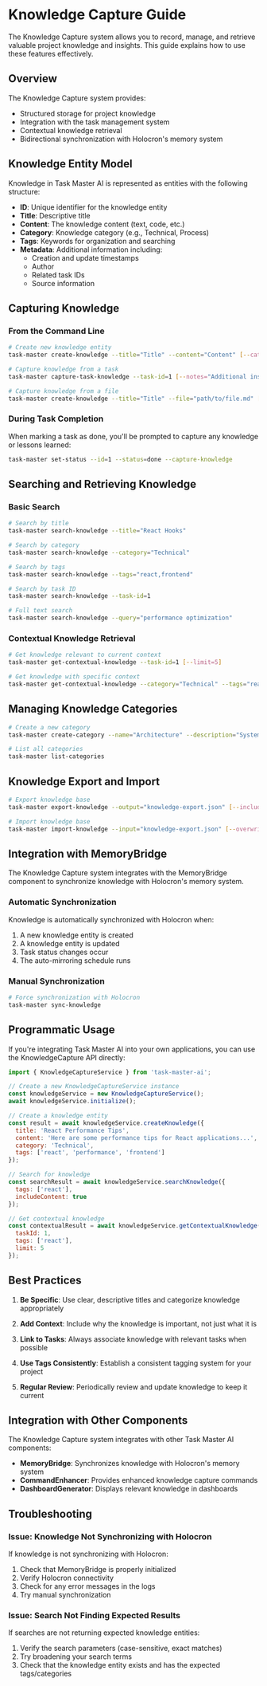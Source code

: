 # Knowledge Capture Guide

The Knowledge Capture system allows you to record, manage, and retrieve valuable project knowledge and insights. This guide explains how to use these features effectively.

## Overview

The Knowledge Capture system provides:

- Structured storage for project knowledge
- Integration with the task management system
- Contextual knowledge retrieval
- Bidirectional synchronization with Holocron's memory system

## Knowledge Entity Model

Knowledge in Task Master AI is represented as entities with the following structure:

- **ID**: Unique identifier for the knowledge entity
- **Title**: Descriptive title
- **Content**: The knowledge content (text, code, etc.)
- **Category**: Knowledge category (e.g., Technical, Process)
- **Tags**: Keywords for organization and searching
- **Metadata**: Additional information including:
  - Creation and update timestamps
  - Author
  - Related task IDs
  - Source information

## Capturing Knowledge

### From the Command Line

```bash
# Create new knowledge entity
task-master create-knowledge --title="Title" --content="Content" [--category="Category"] [--tags="tag1,tag2"] [--task-id=1]

# Capture knowledge from a task
task-master capture-task-knowledge --task-id=1 [--notes="Additional insights"] [--category="Category"]

# Capture knowledge from a file
task-master create-knowledge --title="Title" --file="path/to/file.md" [--category="Category"]
```

### During Task Completion

When marking a task as done, you'll be prompted to capture any knowledge or lessons learned:

```bash
task-master set-status --id=1 --status=done --capture-knowledge
```

## Searching and Retrieving Knowledge

### Basic Search

```bash
# Search by title
task-master search-knowledge --title="React Hooks"

# Search by category
task-master search-knowledge --category="Technical"

# Search by tags
task-master search-knowledge --tags="react,frontend"

# Search by task ID
task-master search-knowledge --task-id=1

# Full text search
task-master search-knowledge --query="performance optimization"
```

### Contextual Knowledge Retrieval

```bash
# Get knowledge relevant to current context
task-master get-contextual-knowledge --task-id=1 [--limit=5]

# Get knowledge with specific context
task-master get-contextual-knowledge --category="Technical" --tags="react" [--limit=5]
```

## Managing Knowledge Categories

```bash
# Create a new category
task-master create-category --name="Architecture" --description="System architecture decisions"

# List all categories
task-master list-categories
```

## Knowledge Export and Import

```bash
# Export knowledge base
task-master export-knowledge --output="knowledge-export.json" [--include-content]

# Import knowledge base
task-master import-knowledge --input="knowledge-export.json" [--overwrite]
```

## Integration with MemoryBridge

The Knowledge Capture system integrates with the MemoryBridge component to synchronize knowledge with Holocron's memory system.

### Automatic Synchronization

Knowledge is automatically synchronized with Holocron when:

1. A new knowledge entity is created
2. A knowledge entity is updated
3. Task status changes occur
4. The auto-mirroring schedule runs

### Manual Synchronization

```bash
# Force synchronization with Holocron
task-master sync-knowledge
```

## Programmatic Usage

If you're integrating Task Master AI into your own applications, you can use the KnowledgeCapture API directly:

```javascript
import { KnowledgeCaptureService } from 'task-master-ai';

// Create a new KnowledgeCaptureService instance
const knowledgeService = new KnowledgeCaptureService();
await knowledgeService.initialize();

// Create a knowledge entity
const result = await knowledgeService.createKnowledge({
  title: 'React Performance Tips',
  content: 'Here are some performance tips for React applications...',
  category: 'Technical',
  tags: ['react', 'performance', 'frontend']
});

// Search for knowledge
const searchResult = await knowledgeService.searchKnowledge({
  tags: ['react'],
  includeContent: true
});

// Get contextual knowledge
const contextualResult = await knowledgeService.getContextualKnowledge({
  taskId: 1,
  tags: ['react'],
  limit: 5
});
```

## Best Practices

1. **Be Specific**: Use clear, descriptive titles and categorize knowledge appropriately

2. **Add Context**: Include why the knowledge is important, not just what it is

3. **Link to Tasks**: Always associate knowledge with relevant tasks when possible

4. **Use Tags Consistently**: Establish a consistent tagging system for your project

5. **Regular Review**: Periodically review and update knowledge to keep it current

## Integration with Other Components

The Knowledge Capture system integrates with other Task Master AI components:

- **MemoryBridge**: Synchronizes knowledge with Holocron's memory system
- **CommandEnhancer**: Provides enhanced knowledge capture commands
- **DashboardGenerator**: Displays relevant knowledge in dashboards

## Troubleshooting

### Issue: Knowledge Not Synchronizing with Holocron

If knowledge is not synchronizing with Holocron:

1. Check that MemoryBridge is properly initialized
2. Verify Holocron connectivity
3. Check for any error messages in the logs
4. Try manual synchronization

### Issue: Search Not Finding Expected Results

If searches are not returning expected knowledge entities:

1. Verify the search parameters (case-sensitive, exact matches)
2. Try broadening your search terms
3. Check that the knowledge entity exists and has the expected tags/categories
